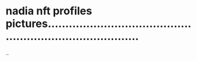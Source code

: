 # nadia nft profiles pictures...............................................................................
..
